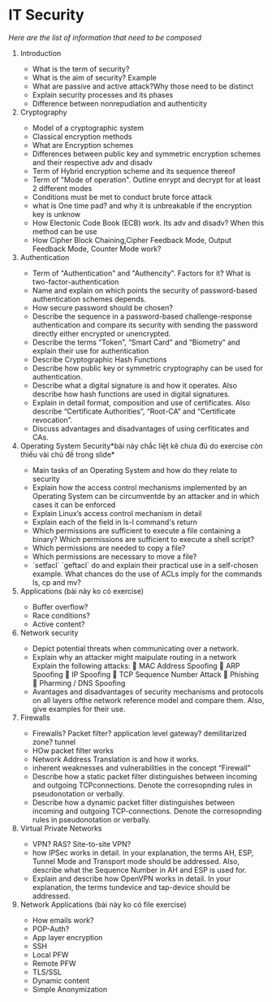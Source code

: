 <h1> IT Security </h1>

*Here are the list of information that need to be composed* 

<ol>
    <li>Introduction</li>
    <ul>
        <li>What is the term of security?</li>
        <li>What is the aim of security? Example</li>
        <li>What are passive and active attack?Why those need to be distinct</li>
        <li>Explain security processes and its phases</li>
        <li>Difference between nonrepudiation and authenticity</li>
    </ul>
    <li>Cryptography</li>
    <ul>
        <li>Model of a cryptographic system</li>
        <li>Classical encryption methods</li>
        <li>What are Encryption schemes</li>
        <li>Differences between public key and symmetric encryption schemes and their respective adv and disadv</li>
        <li>Term of Hybrid encryption scheme and its sequence thereof</li>
        <li>Term of "Mode of operation". Outline enrypt and decrypt for at least 2 different modes</li>
        <li>Conditions must be met to conduct brute force attack</li>
        <li>what is One time pad? and why it is unbreakable if the encryption key is unknow</li>
        <li>How Electonic Code Book (ECB) work. Its adv and disadv? When this method can be use </li>
        <li>How Cipher Block Chaining,Cipher Feedback Mode, Output Feedback Mode, Counter Mode work? </li>
    </ul>
    <li>Authentication</li>
    <ul>
        <li>Term of "Authentication" and "Authencity". Factors for it? What is two-factor-authentication</li>
        <li>Name and explain on which points the security of password-based authentication schemes depends.</li>
        <li>How secure password should be chosen?</li>
        <li>Describe the sequence in a password-based challenge-response authentication and compare its security with sending the password directly either encrypted or unencrypted.</li>
        <li>Describe the terms “Token”, “Smart Card” and “Biometry” and explain their use for authentication</li>
        <li>Describe Cryptographic Hash Functions</li>
        <li>Describe how public key or symmetric cryptography can be used for authentication.</li>
        <li>Describe what a digital signature is and how it operates. Also describe how hash functions are used in digital signatures.</li>
        <li>Explain in detail format, composition and use of certificates. Also describe “Certificate Authorities”, “Root-CA” and “Certificate revocation”.</li>
        <li>Discuss advantages and disadvantages of using cerfiticates and CAs.</li>
    </ul>
    <li>Operating System Security*bài này chắc liệt kê chưa đủ do exercise còn thiếu vài chủ đề trong slide*</li>
    <ul>
        <li>Main tasks of an Operating System and how do they relate to security</li>
        <li>Explain how the access control mechanisms implemented by an Operating System can be circumventde by an attacker and in which cases it can be enforced</li>
        <li>Explain Linux’s access control mechanism in detail</li>
        <li>Explain each of the field in ls-l command's return</li>
        <li>Which permissions are sufficient to execute a file containing a binary? Which permissions are sufficient to execute a shell script?</li>
        <li>Which permissions are needed to copy a file?</li>
        <li>Which permissions are necessary to move a file?</li>
        <li>`setfacl` `geftacl` do and explain their practical use in a self-chosen example. What chances do the use of ACLs imply for the commands ls, cp and mv?</li>
    </ul>
    <li>Applications (bài này ko có exercise)</li>
    <ul>
        <li>Buffer overflow?</li>
        <li>Race conditions?</li>
        <li>Active content?</li>
    </ul>
    <li>Network security</li>
    <ul>
        <li>Depict potential threats when communicating over a network.</li>
        <li>Explain why an attacker might maipulate routing in a network</li>
        Explain the following attacks:
		 MAC Address Spoofing
		 ARP Spoofing
		 IP Spoofing
		 TCP Sequence Number Attack
		 Phishing
		 Pharming / DNS Spoofing
        <li>Avantages and disadvantages of security mechanisms and protocols on all layers ofthe network reference model and compare them. Also, give examples for their use.</li>
    </ul>
    <li>Firewalls</li>
    <ul>
        <li>Firewalls? Packet filter? application level gateway? demilitarized zone? tunnel</li>
        <li>HOw packet filter works</li>
        <li>Network Address Translation is and how it works.</li>
        <li>inherent weaknesses and vulnerabilities in the concept “Firewall”</li>
        <li>Describe how a static packet filter distinguishes between incoming and outgoing TCPconnections. Denote the corresopnding rules in pseudonotation or verbally.</li>
        <li>Describe how a dynamic packet filter distinguishes between incoming and outgoing TCP-connections. Denote the corresopnding rules in pseudonotation or verbally.</li>
    </ul>
    <li>Virtual Private Networks</li>
    <ul>
        <li>VPN? RAS? Site-to-site VPN?</li>
        <li>how IPSec works in detail. In your explanation, the terms AH, ESP,
Tunnel Mode and Transport mode should be addressed. Also, describe what the Sequence Number in AH and ESP is used for.</li>
        <li>Explain and describe how OpenVPN works in detail. In your explanation, the terms tundevice and tap-device should be addressed.</li>
    </ul>
    <li>Network Applications (bài này ko có file exercise)</li>
    <ul>
        <li>How emails work?</li>
        <li>POP-Auth?</li>
        <li>App layer encryption</li>
        <li>SSH</li>
        <li>Local PFW</li>
        <li>Remote PFW</li>
        <li>TLS/SSL</li>
        <LI>Dynamic content</LI>
        <li>Simple Anonymization</li>
    </ul>
</ol>

